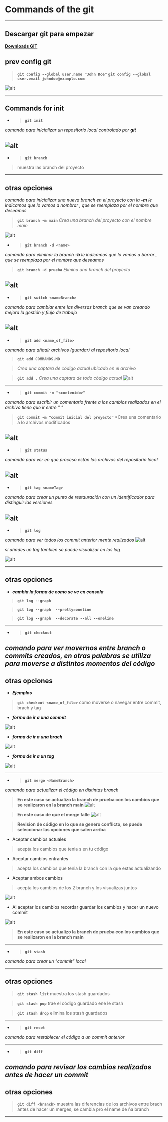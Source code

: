 # Commands of the git
----

## Descargar git para empezar

**[Downloads GIT]([https://](https://git-scm.com/download/win))**

## prev config git
> **`git config --global user.name "John Doe"`**
> **`git config --global user.email johndoe@example.com`**


![alt](./img/git_config.png)

----

## Commands for init

- > **`git init`**

*comando para inicializar un repositorio local controlado por **git***

![alt](./img/git_init.png)
----

- > **`git branch `**
 > muestra las branch del proyecto
  ----
otras opciones
----

*comando para inicializar una nueva branch en el proyecto con la **-m** le indicamos que lo vamos a nombrar <name>, que se reemplaza por el nombre que deseamos*
> **`git branch -m main`**
> *Crea una branch del proyecto con el nombre main*

![alt](./img/git_branch.png)

- > **`git branch -d <name>`**

*comando para eliminar la branch **-b** le indicamos que lo vamos a borrar  <name>, que se reemplaza por el nombre que deseamos*
> **`git branch -d prueba`**
> *Elimina una branch del proyecto*

![alt](./img/git_branch.png)
----

- > **`git switch <nameBranch> `**

*comando para cambiar entre las diversas branch que se van creando mejora la gestión y flujo de trabajo*

![alt](./img/git_switch.png)
----


- > **`git add <name_of_file>`**

*comando para añadir archivos (guardar) al repositorio local*
> **`git add COMMANDS.MD`**

> *Crea una captara de código actual ubicado en el archivo*

> **`git add .`**
> *Crea una captara de todo código actual*
![alt](./img/git_add.png)
----

- > **`git commit -m "<contenido>"`**

*comando para escribir un comentario frente a los cambios realizados en el archivo tiene que ir entre " "*
> **`git commit -m "commit inicial del proyecto"`**
> *Crea una comentario a lo archivos modificados

![alt](./img/git_commit.png)
----

- > **`git status`**

*comando para ver en que proceso están los archivos del repositorio local*

![alt](./img/git_status.png)
----
- > **`git tag <nameTag>`**

*comando para crear un punto de restauración con un identificador para distinguir las versiones*

![alt](./img/git_tag.png)
----

- > **`git log`**

*comando para ver todos los commit anterior mente realizados*
![alt](./img/git_log.png)

*si añades un tag también se puede visualizar en los log*

![alt](./img/git_log_tag.png)

----
otras opciones
----
- ***cambia la forma de como se ve en consola***

> **`git log --graph `**

> **`git log --graph  --pretty=oneline`**

> **`git log --graph  --decorate --all --oneline`**

----

- > **`git checkout `**

*comando para ver movernos entre branch o commits creados, en otras palabras se utiliza para moverse a distintos momentos del código*
----
otras opciones
----
- ***Ejemplos***

> **`git checkout <name_of_file>`**
> como moverse o navegar entre commit, brach y tag


- ***forma de ir a una commit***

![alt](./img/git_checkout_commits.png)
- ***forma de ir a una brach***

![alt](./img/git_checkout_branch.png)
- ***forma de ir a un tag***

![alt](./img/git_checkout_tag.png)


----

- > **`git merge <NameBranch> `**

*comando para actualizar el código en distintas branch*

> **En este caso se actualizo la branch de prueba con los cambios que se realizaron en la branch main**
![alt](./img/git_merge.png)


> **En este caso de que el merge falle**
![alt](./img/git_no_marge.png)

> **Revision de código en lo que se genero conflicto, se puede seleccionar las opciones que salen arriba**

- Aceptar cambios actuales
> acepta los cambios que tenia s en tu código

- Aceptar cambios entrantes
> acepta los cambios que tenia la branch con la que estas actualizando

- Aceptar ambos cambios
> acepta los cambios de los 2 branch y los visualizas juntos

![alt](./img/git_no_marge-diff.png)

- Al aceptar los cambios recordar guardar los cambios y hacer un nuevo commit

![alt](./img/git_marge_no-diff.png)

> **En este caso se actualizo la branch de prueba con los cambios que se realizaron en la branch main**

----

- > **`git stash`**

*comando para crear un "commit" local*

----
otras opciones
----
> **`git stash list`**
> muestra los stash guardados

> **`git stash pop`**
> trae el código guardado ene le stash

> **`git stash drop`**
> elimina los stash guardados


----
- > **`git reset`**

*comando para restablecer el código a un commit anterior*

----

- > **`git diff`**

*comando para revisar los cambios realizados antes de hacer un commit*
----
otras opciones
----
> **`git diff <branch>`**
> muestra las diferencias de los archivos entre brach antes de hacer un merges, <branch> se cambia pro el name de ña branch
----

